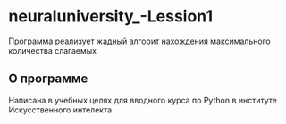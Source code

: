 # neuraluniversity_-Lession1
Программа реализует жадный алгорит нахождения максимального количества  слагаемых
##  О программе
Написана в учебных целях для вводного курса по Python  в институте Искусственного интелекта
